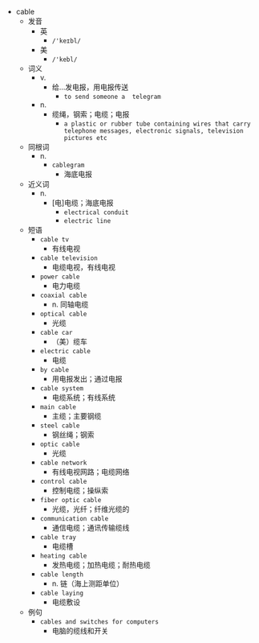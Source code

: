 - cable
  - 发音
    - 英
      - `/'keɪbl/`
    - 美
      - `/'kebl/`
  - 词义
    - v.
      - 给…发电报，用电报传送
        - `to send someone a  telegram `
    - n.
      - 缆绳，钢索；电缆；电报
        - `a plastic or rubber tube containing wires that carry telephone messages, electronic signals, television pictures etc`
  - 同根词
    - n.
      - `cablegram`
        - 海底电报
  - 近义词
    - n.
      - [电]电缆；海底电报
        - `electrical conduit`
        - `electric line`
  - 短语
    - `cable tv`
      - 有线电视 
    - `cable television`
      - 电缆电视，有线电视 
    - `power cable`
      - 电力电缆 
    - `coaxial cable`
      - n. 同轴电缆 
    - `optical cable`
      - 光缆 
    - `cable car`
      - （美）缆车 
    - `electric cable`
      - 电缆 
    - `by cable`
      - 用电报发出；通过电报 
    - `cable system`
      - 电缆系统；有线系统 
    - `main cable`
      - 主缆；主要钢缆 
    - `steel cable`
      - 钢丝绳；钢索 
    - `optic cable`
      - 光缆 
    - `cable network`
      - 有线电视网路；电缆网络 
    - `control cable`
      - 控制电缆；操纵索 
    - `fiber optic cable`
      - 光缆，光纤；纤维光缆的 
    - `communication cable`
      - 通信电缆；通讯传输缆线 
    - `cable tray`
      - 电缆槽 
    - `heating cable`
      - 发热电缆；加热电缆；耐热电缆 
    - `cable length`
      - n. 链（海上测距单位） 
    - `cable laying`
      - 电缆敷设 
  - 例句
    - `cables and switches for computers`
      - 电脑的缆线和开关

